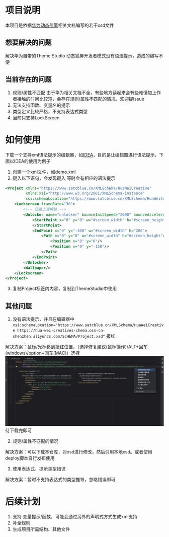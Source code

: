 # 项目说明
本项目是依据[华为动态引擎](https://developer.huawei.com/consumer/cn/doc/content/themes-engine-overview-0000001054588463)相关文档编写的若干xsd文件
## 想要解决的问题
解决华为自带的Theme Studio 动态锁屏开发者模式没有语法提示，造成的编写不便
## 当前存在的问题
1. 规则/属性不匹配
由于华为相关文档不全，有些地方读起来会有些难懂加上作者接触的时间比较短，会存在规则/属性不匹配的情况，欢迎提Issue
2. 无法支持函数、变量名的提示
3. 类型定义比较严格，不支持表达式类型
4. 当前只支持LockScreen
# 如何使用
下载一个支持xml语法提示的编辑器，如[IDEA](https://www.jetbrains.com/idea/download/)，目的是让编辑器进行语法提示，下面以IDEA的使用为例子
1. 创建一个xml文件，如demo.xml
2. 键入以下语句，会发现键入<Lockscreen> 等时会有相应的语法提示
```xml
<Project xmlns="https://www.satcblue.cn/XMLSchema/HuaWeiCreative"
         xmlns:xsi="http://www.w3.org/2001/XMLSchema-instance"
         xsi:schemaLocation="https://www.satcblue.cn/XMLSchema/HuaWeiCreative https://schema-huawei-creative.oss-cn-guangzhou.aliyuncs.com/SCHEMA/Project.xsd">
    <Lockscreen frameRate="30">
        <!-- 任意上滑解锁 -->
        <Unlocker name="unlocker" bounceInitSpeed="2000" bounceAcceleration="3000">
            <StartPoint x="0" y="0" w="#screen_width" h="#screen_height">
            </StartPoint>
            <EndPoint x="0" y="-300" w="#screen_width" h="200">
                <Path x="0" y="0" w="#screen_width" h="#screen_height">
                    <Position x="0" y="0"/>
                    <Position x="0" y="-150"/>
                </Path>
            </EndPoint>
        </Unlocker>
        <Wallpaper/>
    </Lockscreen>
</Project>
```
3. 复制Project标签内内容，复制到ThemeStudio中使用
## 其他问题
1. 没有语法提示，并且在编辑器中`xsi:schemaLocation="https://www.satcblue.cn/XMLSchema/HuaWeiCreative https://hua-wei-creatives-chema.oss-cn-shenzhen.aliyuncs.com/SCHEMA/Project.xsd"` 报红

解决方案：鼠标/光标移到报红位置，（选择修复建议(鼠标操作)/ALT+回车(windows)/option+回车(MAC)）选择![手动提取外部资源](doc%2Fmanual_download_xsd.png)待下载完即可

2. 规则/属性不匹配的情况

解决方案：可以下载本仓库，对xsd进行修改，然后引用本地xsd。或者使用deploy脚本自行发布使用

3. 使用表达式，提示类型错误

解决方案：暂时不支持表达式的类型推导，忽略错误即可

# 后续计划
1. 支持 变量提示/函数，可能会通过另外的声明式方式生成xml支持
2. 补全规则
3. 生成项目所需结构、其他文件


